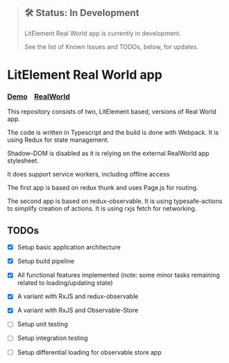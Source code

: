 > ## 🛠 Status: In Development
>
> LitElement Real World app is currently in development.
>
> See the list of Known Issues and TODOs, below, for updates.

# LitElement Real World app

### [Demo](https://lit-realworld.azurewebsites.net/)&nbsp;&nbsp;&nbsp;&nbsp;[RealWorld](https://github.com/gothinkster/realworld)

This repository consists of two, LitElement based, versions of Real World app.

The code is written in Typescript and the build is done with Webpack.
It is using Redux for state management.

Shadow-DOM is disabled as it is relying on the external RealWorld app stylesheet.

It does support service workers, including offline access

The first app is based on redux thunk and uses Page.js for routing.

The second app is based on redux-observable. It is using typesafe-actions to simplify creation of actions.
It is using rxjs fetch for networking.



## TODOs

- [x] Setup basic application architecture
- [x] Setup build pipeline
- [x] All functional features implemented (note: some minor tasks remaining related to loading/updating state)
- [x] A variant with RxJS and redux-observable
- [x] A variant with RxJS and Observable-Store
- [ ] Setup unit testing
- [ ] Setup integration testing
- [ ] Setup differential loading for observable store app

